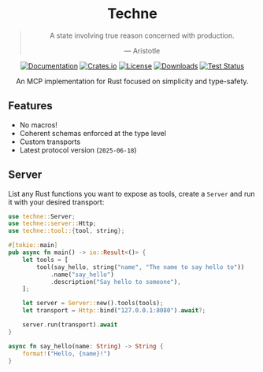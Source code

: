<div align="center">

# Techne

> A state involving true reason concerned with production.
>
> — Aristotle

[![Documentation](https://docs.rs/techne/badge.svg)](https://docs.rs/techne)
[![Crates.io](https://img.shields.io/crates/v/techne.svg)](https://crates.io/crates/techne)
[![License](https://img.shields.io/crates/l/techne.svg)](https://github.com/hecrj/techne/blob/master/LICENSE)
[![Downloads](https://img.shields.io/crates/d/techne.svg)](https://crates.io/crates/techne)
[![Test Status](https://img.shields.io/github/actions/workflow/status/hecrj/techne/test.yml?branch=master&event=push&label=test)](https://github.com/hecrj/techne/actions)

An MCP implementation for Rust focused on simplicity and type-safety.
</div>

## Features

- No macros!
- Coherent schemas enforced at the type level
- Custom transports
- Latest protocol version (`2025-06-18`)

## Server
List any Rust functions you want to expose as tools, create a `Server` and
run it with your desired transport:

```rust
use techne::Server;
use techne::server::Http;
use techne::tool::{tool, string};

#[tokio::main]
pub async fn main() -> io::Result<()> {
    let tools = [
        tool(say_hello, string("name", "The name to say hello to"))
            .name("say_hello")
            .description("Say hello to someone"),
    ];

    let server = Server::new().tools(tools);
    let transport = Http::bind("127.0.0.1:8080").await?;

    server.run(transport).await
}

async fn say_hello(name: String) -> String {
    format!("Hello, {name}!")
}
```
